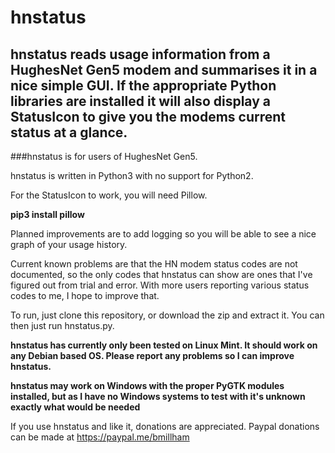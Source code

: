 hnstatus
====

hnstatus reads usage information from a HughesNet Gen5 modem and summarises it in a nice simple GUI. If the appropriate Python libraries are installed it will also display a StatusIcon to give you the modems current status at a glance.
-------------------------------------------------------------------------------------

###hnstatus is for users of HughesNet Gen5.

hnstatus is written in Python3 with no support for Python2.

For the StatusIcon to work, you will need Pillow.

**pip3 install pillow**

Planned improvements are to add logging so you will be able to see a nice graph of your usage history.

Current known problems are that the HN modem status codes are not documented, so the only codes that hnstatus can show are ones that I've figured out from trial and error. With more users reporting various status codes to me, I hope to improve that.

To run, just clone this repository, or download the zip and extract it. You can then just run hnstatus.py.

**hnstatus has currently only been tested on Linux Mint. It should work on any Debian based OS. Please report any problems so I can improve hnstatus.**

**hnstatus may work on Windows with the proper PyGTK modules installed, but as I have no Windows systems to test with it's unknown exactly what would be needed**

If you use hnstatus and like it, donations are appreciated. Paypal donations can be made at https://paypal.me/bmillham
